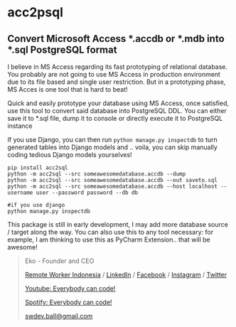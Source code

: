 # acc2psql
## Convert Microsoft Access *.accdb or *.mdb into *.sql PostgreSQL format
I believe in MS Access regarding its fast prototyping of relational database. You probably are not going to use MS Access in production environment due to its file based and single user restriction. But in a prototyping phase, MS Acces is one tool that is hard to beat!

Quick and easily prototype your database using MS Access, once satisfied, use this tool to convert said database into PostgreSQL DDL. You can either save it to *.sql file, dump it to console or directly execute it to PostgreSQL instance

If you use Django, you can then run `python manage.py inspectdb` to turn generated tables into Django models and .. voila, you can skip manually coding tedious Django models yourselves!

```
pip install acc2sql
python -m acc2sql --src someawesomedatabase.accdb --dump
python -m acc2sql --src someawesomedatabase.accdb --out saveto.sql
python -m acc2sql --src someawesomedatabase.accdb --host localhost --username user --password password --db db

#if you use django
python manage.py inspectdb
```
This package is still in early development, I may add more database source / target along the way.
You can also use this to any tool necessary: for example, I am thinking to use this as PyCharm Extension.. that will be awesome!
>Eko - Founder and CEO 
> 
>[Remote Worker Indonesia](https://remoteworker.id) / [LinkedIn](https://www.linkedin.com/organization-guest/company/remote-worker-id) / [Facebook](https://www.facebook.com/remoteworkerid) / [Instagram](https://www.instagram.com/remoteworker.id/) / [Twitter](https://twitter.com/remoteworkerid) 
> 
>[Youtube: Everybody can code!](https://www.youtube.com/watch?v=h2naH3WawpU)
> 
>[Spotify: Everybody can code!](https://open.spotify.com/episode/2MeFoHkbvsyMZiplw01yYv?si=EQFpnYZoTzyp_JngpuIzEQ)
>
> swdev.balI@gmail.com


